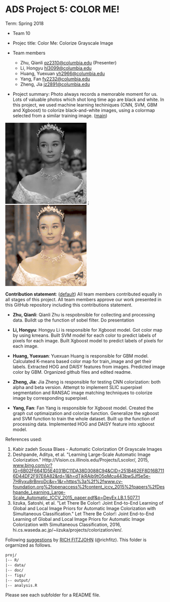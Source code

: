 # ADS Project 5: COLOR ME!

Term: Spring 2018

+ Team 10
+ Projec title: Color Me: Colorize Grayscale Image
+ Team members
	+ Zhu, Qianli qz2310@columbia.edu (Presenter)
	+ Li, Hongyu hl3099@columbia.edu
	+ Huang, Yuexuan yh2966@columbia.edu
	+ Yang, Fan fy2232@columbia.edu
	+ Zheng, Jia jz2891@columbia.edu
	
+ Project summary: Photo always records a memorable moment for us. Lots of valuable photos which shot long time ago are black and white. In this project, we used machine learning techiniques (CNN, SVM, GBM and Xgboost) to colorize black-and-white images, using a colormap selected from a similar training image. ([main](doc/main.ipynb))



![Alt Text](output/Images/GBM/Archive/img_1.png) ; ![Alt Text](output/Hepburn.gif)

**Contribution statement**: ([default](doc/a_note_on_contributions.md)) All team members contributed equally in all stages of this project. All team members approve our work presented in this GitHub repository including this contributions statement. 

 + **Zhu, Qianli**: Qianli Zhu is respobnsible for collecting and processing data. Buildt up the function of sobel filter. Do presentation
 
 + **Li, Hongyu**: Hongyu Li is responsible for Xgboost model. Got color map by using kmeans. Built SVM model for each color to predict labels of pixels for each image. Built Xgboost model to predict labels of pixels for each image.   
 
 + **Huang, Yuexuan**:  Yuexuan Huang is responsible for GBM model. Calculated K-means based color map for train_image and get their labels. Extracted HOG and DAISY features from images. Predicted image color by GBM. Organized github files and edited readme.
 
 + **Zheng, Jia**: Jia Zheng is responsible for testing CNN colorization: both alpha and beta version. Attempt to implement SLIC superpixel segmentation and RANSAC image matching techniques to colorize image by corresponding superpixel. 
 
 + **Yang, Fan**: Fan Yang is responsible for Xgboost model. Created the graph cut optimaization and colorize function. Generalize the xgboost and SVM function to train the whole dataset. Built up the function of processing data. Implemented HOG and DAISY feature into xgboost model.
 
  References used: 
1. Kabir zadeh Sousa Blaes - Automatic Colorization Of Grayscale Images
2. Deshpande, Aditya, et al. "Learning Large-Scale Automatic Image Colorization." Http://Vision.cs.illinois.edu/Projects/Lscolor/, 2015, www.bing.com/cr?IG=6B02F6641D5E4031BC11DA38D3088C94&CID=251B462EF8D16B7116D44DF2F97E6A82&rd=1&h=dTjkRAib9tO5pMcu443bwSJf5e5e-7HRyxu8rBnroDc&v=1&r=https%3a%2f%2fwww.cv-foundation.org%2fopenaccess%2fcontent_iccv_2015%2fpapers%2fDeshpande_Learning_Large-Scale_Automatic_ICCV_2015_paper.pdf&p=DevEx.LB.1,5077.1
3. Iizuka, Satoshi, et al. "Let There Be Color!: Joint End-to-End Learning of Global and Local Image Priors for Automatic Image Colorization with Simultaneous Classification." Let There Be Color!: Joint End-to-End Learning of Global and Local Image Priors for Automatic Image Colorization with Simultaneous Classification, 2016, hi.cs.waseda.ac.jp/~iizuka/projects/colorization/en/.

Following [suggestions](http://nicercode.github.io/blog/2013-04-05-projects/) by [RICH FITZJOHN](http://nicercode.github.io/about/#Team) (@richfitz). This folder is orgarnized as follows.

```
proj/
|-- R/
|-- data/
|-- doc/
|-- figs/
|-- output/
|-- analysis.R
```

Please see each subfolder for a README file.
